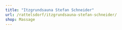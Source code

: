 ```yaml
---
title: "Itzgrundsauna Stefan Schneider"
url: /rattelsdorf/itzgrundsauna-stefan-schneider/
shop: Massage
---
```

